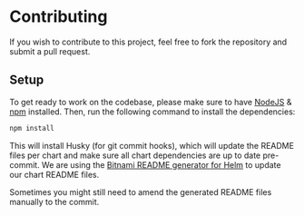 # Contributing

If you wish to contribute to this project, feel free to fork the repository and submit a pull request.

## Setup

To get ready to work on the codebase, please make sure to have [NodeJS](https://nodejs.org/en/) & [npm](https://npmjs.com) installed.  Then, run the following command to install the dependencies:

```bash
npm install
```

This will install Husky (for git commit hooks), which will update the README files per chart and make sure all chart dependencies are up to date pre-commit.  We are using the [Bitnami README generator for Helm](https://github.com/bitnami-labs/readme-generator-for-helm) to update our chart README files.

Sometimes you might still need to amend the generated README files manually to the commit.
